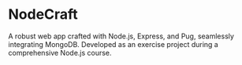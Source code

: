# NodeCraft

A robust web app crafted with Node.js, Express, and Pug, seamlessly integrating MongoDB. Developed as an exercise project during a comprehensive Node.js course.
